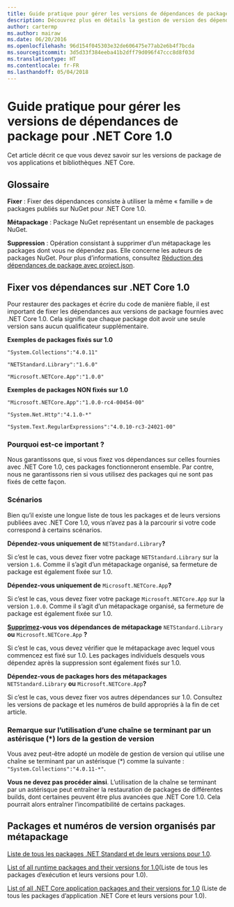 ```yaml
---
title: Guide pratique pour gérer les versions de dépendances de package pour .NET Core 1.0
description: Découvrez plus en détails la gestion de version des dépendances de package pour les applications et bibliothèques .NET Core.
author: cartermp
ms.author: mairaw
ms.date: 06/20/2016
ms.openlocfilehash: 96d154f045303e32de606475e77ab2e6b4f7bcda
ms.sourcegitcommit: 3d5d33f384eeba41b2dff79d096f47ccc8d8f03d
ms.translationtype: HT
ms.contentlocale: fr-FR
ms.lasthandoff: 05/04/2018
---
```

# <a name="how-to-manage-package-dependency-versions-for-net-core-10"></a>Guide pratique pour gérer les versions de dépendances de package pour .NET Core 1.0

Cet article décrit ce que vous devez savoir sur les versions de package de vos applications et bibliothèques .NET Core.

## <a name="glossary"></a>Glossaire

**Fixer** : Fixer des dépendances consiste à utiliser la même « famille » de packages publiés sur NuGet pour .NET Core 1.0.

**Métapackage** : Package NuGet représentant un ensemble de packages NuGet.

**Suppression** : Opération consistant à supprimer d’un métapackage les packages dont vous ne dépendez pas.  Elle concerne les auteurs de packages NuGet.  Pour plus d’informations, consultez [Réduction des dépendances de package avec project.json](../deploying/reducing-dependencies.md). 

## <a name="fix-your-dependencies-to-net-core-10"></a>Fixer vos dépendances sur .NET Core 1.0

Pour restaurer des packages et écrire du code de manière fiable, il est important de fixer les dépendances aux versions de package fournies avec .NET Core 1.0.  Cela signifie que chaque package doit avoir une seule version sans aucun qualificateur supplémentaire.

**Exemples de packages fixés sur 1.0**

`"System.Collections":"4.0.11"`

`"NETStandard.Library":"1.6.0"`

`"Microsoft.NETCore.App":"1.0.0"`

**Exemples de packages NON fixés sur 1.0**

`"Microsoft.NETCore.App":"1.0.0-rc4-00454-00"`

`"System.Net.Http":"4.1.0-*"`

`"System.Text.RegularExpressions":"4.0.10-rc3-24021-00"`

### <a name="why-does-this-matter"></a>Pourquoi est-ce important ?

Nous garantissons que, si vous fixez vos dépendances sur celles fournies avec .NET Core 1.0, ces packages fonctionneront ensemble. Par contre, nous ne garantissons rien si vous utilisez des packages qui ne sont pas fixés de cette façon.

### <a name="scenarios"></a>Scénarios

Bien qu’il existe une longue liste de tous les packages et de leurs versions publiées avec .NET Core 1.0, vous n’avez pas à la parcourir si votre code correspond à certains scénarios.

**Dépendez-vous uniquement de** `NETStandard.Library`**?**

Si c’est le cas, vous devez fixer votre package `NETStandard.Library` sur la version `1.6`.  Comme il s’agit d’un métapackage organisé, sa fermeture de package est également fixée sur 1.0.

**Dépendez-vous uniquement de** `Microsoft.NETCore.App`**?**

Si c’est le cas, vous devez fixer votre package `Microsoft.NETCore.App` sur la version `1.0.0`.  Comme il s’agit d’un métapackage organisé, sa fermeture de package est également fixée sur 1.0.

**[Supprimez](../deploying/reducing-dependencies.md)-vous vos dépendances de métapackage** `NETStandard.Library` **ou** `Microsoft.NETCore.App` **?**

Si c’est le cas, vous devez vérifier que le métapackage avec lequel vous commencez est fixé sur 1.0.  Les packages individuels desquels vous dépendez après la suppression sont également fixés sur 1.0.

**Dépendez-vous de packages hors des métapackages** `NETStandard.Library` **ou** `Microsoft.NETCore.App`**?**

Si c’est le cas, vous devez fixer vos autres dépendances sur 1.0.  Consultez les versions de package et les numéros de build appropriés à la fin de cet article.

### <a name="a-note-on-using-a-splat-string--when-versioning"></a>Remarque sur l’utilisation d’une chaîne se terminant par un astérisque (\*) lors de la gestion de version

Vous avez peut-être adopté un modèle de gestion de version qui utilise une chaîne se terminant par un astérisque (\*) comme la suivante : `"System.Collections":"4.0.11-*"`.

**Vous ne devez pas procéder ainsi**.  L’utilisation de la chaîne se terminant par un astérisque peut entraîner la restauration de packages de différentes builds, dont certaines peuvent être plus avancées que .NET Core 1.0.  Cela pourrait alors entraîner l’incompatibilité de certains packages.

## <a name="packages-and-version-numbers-organized-by-metapackage"></a>Packages et numéros de version organisés par métapackage

[Liste de tous les packages .NET Standard et de leurs versions pour 1.0](https://github.com/dotnet/versions/blob/master/build-info/dotnet/corefx/release/1.0.0/Latest_Packages.txt).

[List of all runtime packages and their versions for 1.0](https://github.com/dotnet/versions/blob/master/build-info/dotnet/coreclr/release/1.0.0/LKG_Packages.txt)(Liste de tous les packages d’exécution et leurs versions pour 1.0).

[List of all .NET Core application packages and their versions for 1.0](https://github.com/dotnet/versions/blob/master/build-info/dotnet/core-setup/release/1.0.0/Latest_Packages.txt) (Liste de tous les packages d’application .NET Core et leurs versions pour 1.0).
